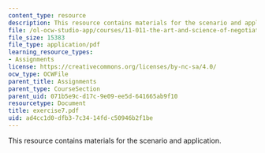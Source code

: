 ```yaml
---
content_type: resource
description: This resource contains materials for the scenario and application.
file: /ol-ocw-studio-app/courses/11-011-the-art-and-science-of-negotiation-spring-2006/ad4cc1d0dfb37c3414fdc50946b2f1be_exercise7.pdf
file_size: 15383
file_type: application/pdf
learning_resource_types:
- Assignments
license: https://creativecommons.org/licenses/by-nc-sa/4.0/
ocw_type: OCWFile
parent_title: Assignments
parent_type: CourseSection
parent_uid: 071b5e9c-d17c-9e09-ee5d-641665ab9f10
resourcetype: Document
title: exercise7.pdf
uid: ad4cc1d0-dfb3-7c34-14fd-c50946b2f1be
---
```

This resource contains materials for the scenario and application.